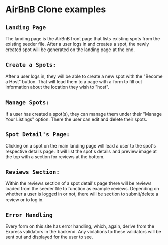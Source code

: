 # AirBnB Clone examples

[live link]: (https://bnb-ground.herokuapp.com/)
[live link]: http://kb-airbnb.herokuapp.com/

## `Landing Page`

The landing page is the AirBnB front page that lists existing spots from the existing seeder file. After a user logs in and creates a spot, the newly created spot will be generated on the landing page at the end.

## `Create a Spots:`

After a user logs in, they will be able to create a new spot with the "Become a Host" button. That will lead them to a page with a form to fill out information about the location they wish to "host".

## `Manage Spots:`

If a user has created a spot(s), they can manage them under their "Manage Your Listings" option. There the user can edit and delete their spots.

## `Spot Detail's Page:`

Clicking on a spot on the main landing page will lead a user to the spot's respective details page. It will list the spot's details and preview image at the top with a section for reviews at the bottom.

## `Reviews Section:`

Within the reviews section of a spot detail's page there will be reviews loaded from the seeder file to function as example reviews. Depending on whether a user is logged in or not, there will be section to submit/delete a review or to log in.

## `Error Handling`

Every form on this site has error handling, which, again, derive from the Express validators in the backend. Any violations to these validators will be sent out and displayed for the user to see.
